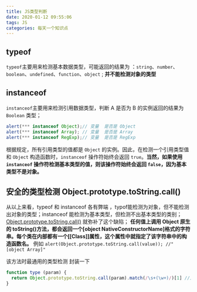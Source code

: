 ```yaml
---
title: JS类型判断
date: 2020-01-12 09:55:06
tags: JS
categories: 每天一个知识点
---
```


## typeof

`typeof`主要用来检测基本数据类型，可能返回的结果为 ：`string`、`number`、`boolean`、`undefined`、`function`、`object` ;
**并不能检测对象的类型**

## instanceof

`instanceof`主要用来检测引用数据类型，判断 A 是否为 B 的实例返回的结果为 `Boolean` 类型；

``` js
alert(*** instanceof Object);// 变量  是否是 Object
alert(*** instanceof Array); // 变量  是否是 Array
alert(*** instanceof RegExp);// 变量  是否是 RegExp
```

根据规定，所有引用类型的值都是 `Object` 的实例。因此，在检测一个引用类型值和 `Object` 构造函数时，`instanceof` 操作符始终会返回 `true`。**当然，如果使用 `instanceof` 操作符检测基本类型的值，则该操作符始终会返回 `false`，因为基本类型不是对象。**

## 安全的类型检测 Object.prototype.toString.call()

从以上来看，typeof  和  instanceof 各有弊端 ，typof能检测为对象，但不能检测出对象的类型；instanceof 能检测为基本类型，但检测不出基本类型的类别；[Object.prototype.toString.call()](https://developer.mozilla.org/zh-CN/docs/Web/JavaScript/Reference/Global_Objects/Object/toString#Using_toString()_to_detect_object_class) 就弥补了这个缺陷；
**任何值上调用 Object 原生的 toString()方法，都会返回一个[object NativeConstructorName]格式的字符串。每个类在内部都有一个[[Class]]属性，这个属性中就指定了该字符串中的构造函数名。**
例如
`alert(Object.prototype.toString.call(value)); //"[object Array]"`

该方法时最通用的类型检测
封装一下

```js
function type (param) {
  return Object.prototype.toString.call(param).match(/\s+(\w+)/)[1] //正则匹配
}
```

